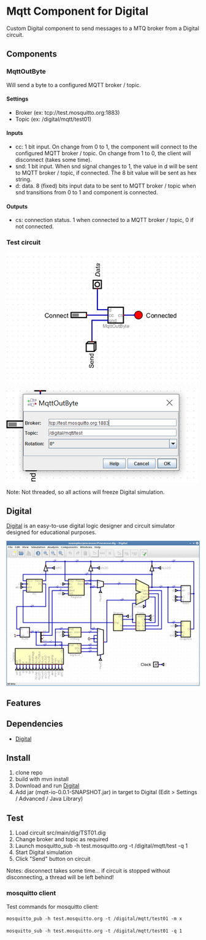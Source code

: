 # Mqtt Component for Digital

Custom Digital component to send messages to a MTQ broker from a Digital circuit.

## Components

### MqttOutByte

Will send a byte to a configured MQTT broker / topic.

#### Settings
- Broker (ex: tcp://test.mosquitto.org:1883)
- Topic (ex: /digital/mqtt/test01)

#### Inputs
- cc: 1 bit input. On change from 0 to 1, the component will connect to the configured MQTT broker / topic. On change from 1 to 0, the client will disconnect (takes some time).
- snd: 1 bit input. When snd signal changes to 1, the value in d will be sent to MQTT broker / topic, if connected. The 8 bit value will be sent as hex string.
- d: data. 8 (fixed) bits input data to be sent to MQTT broker / topic when snd transitions from 0 to 1 and component is connected.

#### Outputs
- cs: connection status. 1 when connected to a MQTT broker / topic, 0 if not connected.

### Test circuit

![TST01_dig](content/TST01.dig.png)

![TST01_cfg](content/TST01.cfg.png)

Note: Not threaded, so all actions will freeze Digital simulation. 

## Digital 

[Digital](https://github.com/hneemann/Digital) is an easy-to-use digital logic designer and circuit simulator designed for educational purposes.

![screnshot](content/screenshot.png)

## Features

## Dependencies

- [Digital](https://github.com/hneemann/Digital)

## Install

1. clone repo
2. build with mvn install
3. Download and run [Digital](https://github.com/hneemann/Digital)
4. Add jar (mqtt-io-0.0.1-SNAPSHOT.jar) in target to Digital (Edit > Settings / Advanced / Java Library)

## Test

1. Load circuit src/main/dig/TST01.dig
2. Change broker and topic as required
3. Launch mosquitto_sub -h test.mosquitto.org -t /digital/mqtt/test -q 1
4. Start Digital simulation
5. Click "Send" button on circuit

Notes: disconnect takes some time... if circuit is stopped without disconnecting, a thread will be left behind!

### mosquitto client

Test commands for mosquitto client:

```
mosquitto_pub -h test.mosquitto.org -t /digital/mqtt/test01 -m x

mosquitto_sub -h test.mosquitto.org -t /digital/mqtt/test01 -q 1
```

